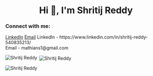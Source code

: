 <h1 align="center">Hi 👋, I'm Shritij Reddy</h1>
<h3 align="center"></h3>


<h3 align="left">Connect with me:</h3>
<p align="left">
<a href="https://www.linkedin.com/in/shritij-reddy-540835213/">LinkedIn</a>  
<a href="mathians1@gmail.com">Email</a>
LinkedIn - https://www.linkedin.com/in/shritij-reddy-540835213/<br/>
Email - mathians1@gmail.com</p>

<p><img align="left" src="https://github-readme-stats.vercel.app/api/top-langs?username=Shrithu10&show_icons=true&locale=en&layout=compact" alt="Shritij Reddy" /></p>

<p>&nbsp;<img align="center" src="https://github-readme-stats.vercel.app/api?username=Shrithu10&show_icons=true&locale=en" alt="Shritij Reddy" /></p>

<p><img align="center" src="https://github-readme-streak-stats.herokuapp.com/?user=Shrithu10&" alt="Shritij Reddy" /></p>
